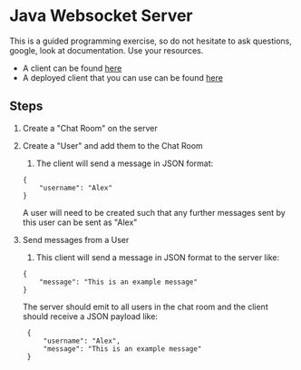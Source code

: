 # Java Websocket Server

This is a guided programming exercise, so do not hesitate to ask questions, google, look at documentation. Use your resources.

* A client can be found [here](https://github.com/AlexRapalaFIS/ws-chat/tree/solid-client)
* A deployed client that you can use can be found [here](https://ws-chat-client-sage.vercel.app)
## Steps
1. Create a "Chat Room" on the server
2. Create a "User" and add them to the Chat Room
   1. The client will send a message in JSON format:
    ```
    {
        "username": "Alex"
    }
    ```

    A user will need to be created such that any further messages sent by this user can be sent as "Alex"

3. Send messages from a User
   1. This client will send a message in JSON format to the server like:
    ```
    {
        "message": "This is an example message"
    }
    ```

    The server should emit to all users in the chat room and the client should receive a JSON payload like:
   ```
    {
        "username": "Alex",
        "message": "This is an example message"
    }
    ```